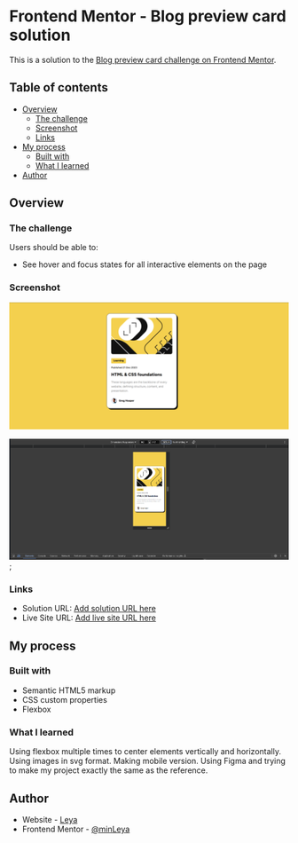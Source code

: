 # Frontend Mentor - Blog preview card solution

This is a solution to the [Blog preview card challenge on Frontend Mentor](https://www.frontendmentor.io/challenges/blog-preview-card-ckPaj01IcS).

## Table of contents

- [Overview](#overview)
  - [The challenge](#the-challenge)
  - [Screenshot](#screenshot)
  - [Links](#links)
- [My process](#my-process)
  - [Built with](#built-with)
  - [What I learned](#what-i-learned)
- [Author](#author)

## Overview

### The challenge

Users should be able to:

- See hover and focus states for all interactive elements on the page

### Screenshot

![desctop version](screenshots/image.png)

![mobile version](screenshots/image-1.png);

### Links

- Solution URL: [Add solution URL here](https://your-solution-url.com)
- Live Site URL: [Add live site URL here](https://your-live-site-url.com)

## My process

### Built with

- Semantic HTML5 markup
- CSS custom properties
- Flexbox

### What I learned

Using flexbox multiple times to center elements vertically and horizontally. Using images in svg format. Making mobile version. Using Figma and trying to make my project exactly the same as the reference. 

## Author

- Website - [Leya](https://github.com/minLeya)
- Frontend Mentor - [@minLeya](https://www.frontendmentor.io/profile/minLeya)